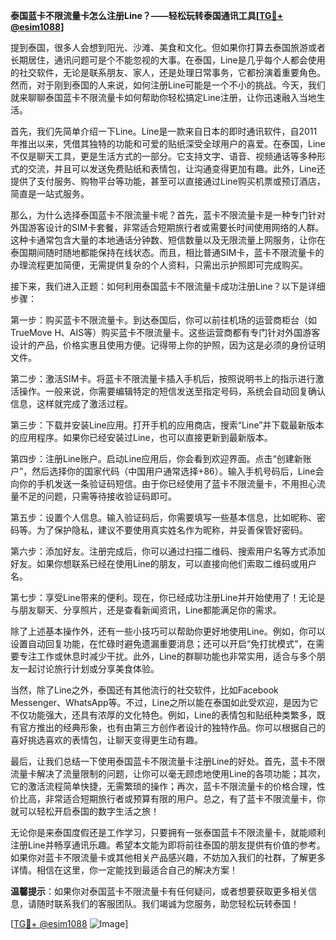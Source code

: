 **泰国蓝卡不限流量卡怎么注册Line？——轻松玩转泰国通讯工具[[TG💪+ @esim1088](https://t.me/s/esim1088)]**

提到泰国，很多人会想到阳光、沙滩、美食和文化。但如果你打算去泰国旅游或者长期居住，通讯问题可是个不能忽视的大事。在泰国，Line是几乎每个人都会使用的社交软件，无论是联系朋友、家人，还是处理日常事务，它都扮演着重要角色。然而，对于刚到泰国的人来说，如何注册Line可能是一个不小的挑战。今天，我们就来聊聊泰国蓝卡不限流量卡如何帮助你轻松搞定Line注册，让你迅速融入当地生活。

首先，我们先简单介绍一下Line。Line是一款来自日本的即时通讯软件，自2011年推出以来，凭借其独特的功能和可爱的贴纸深受全球用户的喜爱。在泰国，Line不仅是聊天工具，更是生活方式的一部分。它支持文字、语音、视频通话等多种形式的交流，并且可以发送免费贴纸和表情包，让沟通变得更加有趣。此外，Line还提供了支付服务、购物平台等功能，甚至可以直接通过Line购买机票或预订酒店，简直是一站式服务。

那么，为什么选择泰国蓝卡不限流量卡呢？首先，蓝卡不限流量卡是一种专门针对外国游客设计的SIM卡套餐，非常适合短期旅行者或需要长时间使用网络的人群。这种卡通常包含大量的本地通话分钟数、短信数量以及无限流量上网服务，让你在泰国期间随时随地都能保持在线状态。而且，相比普通SIM卡，蓝卡不限流量卡的办理流程更加简便，无需提供复杂的个人资料，只需出示护照即可完成购买。

接下来，我们进入正题：如何利用泰国蓝卡不限流量卡成功注册Line？以下是详细步骤：

第一步：购买蓝卡不限流量卡。到达泰国后，你可以前往机场的运营商柜台（如TrueMove H、AIS等）购买蓝卡不限流量卡。这些运营商都有专门针对外国游客设计的产品，价格实惠且使用方便。记得带上你的护照，因为这是必须的身份证明文件。

第二步：激活SIM卡。将蓝卡不限流量卡插入手机后，按照说明书上的指示进行激活操作。一般来说，你需要编辑特定的短信发送至指定号码，系统会自动回复确认信息，这样就完成了激活过程。

第三步：下载并安装Line应用。打开手机的应用商店，搜索“Line”并下载最新版本的应用程序。如果你已经安装过Line，也可以直接更新到最新版本。

第四步：注册Line账户。启动Line应用后，你会看到欢迎界面。点击“创建新账户”，然后选择你的国家代码（中国用户通常选择+86）。输入手机号码后，Line会向你的手机发送一条验证码短信。由于你已经使用了蓝卡不限流量卡，不用担心流量不足的问题，只需等待接收验证码即可。

第五步：设置个人信息。输入验证码后，你需要填写一些基本信息，比如昵称、密码等。为了保护隐私，建议不要使用真实姓名作为昵称，并妥善保管好密码。

第六步：添加好友。注册完成后，你可以通过扫描二维码、搜索用户名等方式添加好友。如果你想联系已经在使用Line的朋友，可以直接向他们索取二维码或用户名。

第七步：享受Line带来的便利。现在，你已经成功注册Line并开始使用了！无论是与朋友聊天、分享照片，还是查看新闻资讯，Line都能满足你的需求。

除了上述基本操作外，还有一些小技巧可以帮助你更好地使用Line。例如，你可以设置自动回复功能，在忙碌时避免遗漏重要消息；还可以开启“免打扰模式”，在需要专注工作或休息时减少干扰。此外，Line的群聊功能也非常实用，适合与多个朋友一起讨论旅行计划或分享美食体验。

当然，除了Line之外，泰国还有其他流行的社交软件，比如Facebook Messenger、WhatsApp等。不过，Line之所以能在泰国如此受欢迎，是因为它不仅功能强大，还具有浓厚的文化特色。例如，Line的表情包和贴纸种类繁多，既有官方推出的经典形象，也有由第三方创作者设计的独特作品。你可以根据自己的喜好挑选喜欢的表情包，让聊天变得更生动有趣。

最后，让我们总结一下使用泰国蓝卡不限流量卡注册Line的好处。首先，蓝卡不限流量卡解决了流量限制的问题，让你可以毫无顾虑地使用Line的各项功能；其次，它的激活流程简单快捷，无需繁琐的操作；再次，蓝卡不限流量卡的价格合理，性价比高，非常适合短期旅行者或预算有限的用户。总之，有了蓝卡不限流量卡，你就可以轻松开启泰国的数字生活之旅！

无论你是来泰国度假还是工作学习，只要拥有一张泰国蓝卡不限流量卡，就能顺利注册Line并畅享通讯乐趣。希望本文能为即将前往泰国的朋友提供有价值的参考。如果你对蓝卡不限流量卡或其他相关产品感兴趣，不妨加入我们的社群，了解更多详情。相信在这里，你一定能找到最适合自己的解决方案！

**温馨提示**：如果你对泰国蓝卡不限流量卡有任何疑问，或者想要获取更多相关信息，请随时联系我们的客服团队。我们竭诚为您服务，助您轻松玩转泰国！

[[TG💪+ @esim1088](https://t.me/s/esim1088) ![Image](https://i.postimg.cc/4NQfJmqS/Snipaste-2025-05-13-00-14-12.png)]